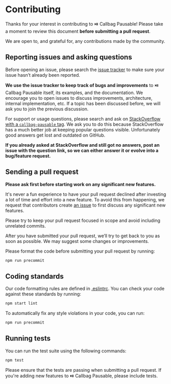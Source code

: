 # Contributing

Thanks for your interest in contributing to ⏯️ Callbag Pausable! Please take a moment
to review this document **before submitting a pull request**.

We are open to, and grateful for, any contributions made by the community.

## Reporting issues and asking questions

Before opening an issue, please search the
[issue tracker](https://github.com/erikras/callbag-pausable/issues) to make sure
your issue hasn’t already been reported.

**We use the issue tracker to keep track of bugs and improvements** to ⏯️ Callbag Pausable itself, its examples, and the documentation. We encourage you to open
issues to discuss improvements, architecture, internal implementation, etc. If a
topic has been discussed before, we will ask you to join the previous
discussion.

For support or usage questions, please search and ask on
[StackOverflow with a `callbag-pausable` tag](https://stackoverflow.com/questions/tagged/callbag-pausable).
We ask you to do this because StackOverflow has a much better job at keeping
popular questions visible. Unfortunately good answers get lost and outdated on
GitHub.

**If you already asked at StackOverflow and still got no answers, post an issue
with the question link, so we can either answer it or evolve into a bug/feature
request.**

## Sending a pull request

**Please ask first before starting work on any significant new features.**

It's never a fun experience to have your pull request declined after investing a
lot of time and effort into a new feature. To avoid this from happening, we
request that contributors create
[an issue](https://github.com/erikras/callbag-pausable/issues) to first discuss any
significant new features.

Please try to keep your pull request focused in scope and avoid including
unrelated commits.

After you have submitted your pull request, we’ll try to get back to you as soon
as possible. We may suggest some changes or improvements.

Please format the code before submitting your pull request by running:

```sh
npm run precommit
```

## Coding standards

Our code formatting rules are defined in
[.eslintrc](https://github.com/erikras/callbag-pausable/blob/master/.eslintrc). You
can check your code against these standards by running:

```sh
npm start lint
```

To automatically fix any style violations in your code, you can run:

```sh
npm run precommit
```

## Running tests

You can run the test suite using the following commands:

```sh
npm test
```

Please ensure that the tests are passing when submitting a pull request. If
you're adding new features to ⏯️ Callbag Pausable, please include tests.
